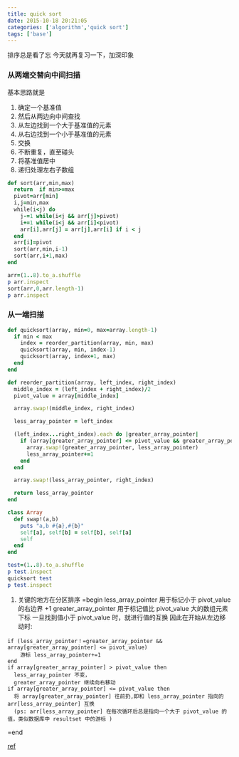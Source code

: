 ```yaml
---
title: quick sort
date: 2015-10-18 20:21:05
categories: ['algorithm','quick sort']
tags: ['base']
---
```


排序总是看了忘
今天就再复习一下，加深印象
### 从两端交替向中间扫描
基本思路就是
1. 确定一个基准值
2. 然后从两边向中间查找
3. 从左边找到一个大于基准值的元素
4. 从右边找到一个小于基准值的元素
5. 交换
6. 不断重复，直至碰头
7. 将基准值居中
8. 递归处理左右子数组

```ruby
def sort(arr,min,max)
  return  if min>=max
  pivot=arr[min]
  i,j=min,max
  while(i<j) do
    j-=1 while(i<j && arr[j]>pivot)
    i+=1 while(i<j && arr[i]<pivot)
    arr[i],arr[j] = arr[j],arr[i] if i < j
  end
  arr[i]=pivot
  sort(arr,min,i-1)
  sort(arr,i+1,max)
end

arr=(1..8).to_a.shuffle
p arr.inspect
sort(arr,0,arr.length-1)
p arr.inspect
```

### 从一端扫描

```ruby
def quicksort(array, min=0, max=array.length-1)
  if min < max
    index = reorder_partition(array, min, max)
    quicksort(array, min, index-1)
    quicksort(array, index+1, max)
  end
end

def reorder_partition(array, left_index, right_index)
  middle_index = (left_index + right_index)/2
  pivot_value = array[middle_index]

  array.swap!(middle_index, right_index)

  less_array_pointer = left_index

  (left_index...right_index).each do |greater_array_pointer|
    if (array[greater_array_pointer] <= pivot_value && greater_array_pointer!=less_array_pointer)
      array.swap!(greater_array_pointer, less_array_pointer)
      less_array_pointer+=1
    end
  end

  array.swap!(less_array_pointer, right_index)

  return less_array_pointer
end

class Array
  def swap!(a,b)
    puts "a,b #{a},#{b}"
    self[a], self[b] = self[b], self[a]
    self
  end
end

test=(1..8).to_a.shuffle
p test.inspect
quicksort test
p test.inspect


```
1. 关键的地方在分区排序
  =begin
  less_array_pointer 用于标记小于 pivot_value 的右边界 +1
  greater_array_pointer 用于标记值比 pivot_value 大的数组元素下标
  一旦找到值小于 pivot_value 时，就进行值的互换
  因此在开始从左边移动时:
  ```
  if (less_array_pointer！=greater_array_pointer && array[greater_array_pointer] <= pivot_value)
      游标 less_array_pointer+=1
  end
  if array[greater_array_pointer] > pivot_value then
    less_array_pointer 不变，
    greater_array_pointer 继续向右移动
  if array[greater_array_pointer] <= pivot_value then
    将 array[greater_array_pointer] 往前扔,即和 less_array_pointer 指向的 arr[less_array_pointer] 互换
    (ps: arr[less_array_pointer] 在每次循环后总是指向一个大于 pivot_value 的值，类似数据库中 resultset 中的游标 )
  ```
  =end

[ref](http://codereview.stackexchange.com/questions/43667/quicksort-implementation)
